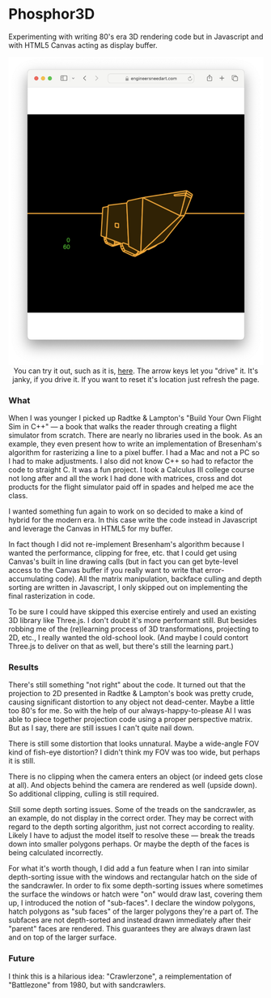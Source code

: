 # Phosphor3D
Experimenting with writing 80's era 3D rendering code but in Javascript and with HTML5 Canvas acting as display buffer.

<p align="center">
<img width=800 src="https://github.com/EngineersNeedArt/Phosphor3D/blob/ad086708bc0d0eac654d26d8392c3311501a2609/images/screenshot.png" alt="Phosphor3D test screenshot.">
  <br>
You can try it out, such as it is, <a href="https://engineersneedart.com/Phosphor3DTest/" target="_blank">here</a>. The arrow keys let you "drive" it. It's janky, if you drive it. If you want to reset it's location just refresh the page.
</p>

### What

When I was younger I picked up Radtke & Lampton's "Build Your Own Flight Sim in C++" — a book that walks the reader through creating a flight simulator from scratch. There are nearly no libraries used in the book. As an example, they even present how to write an implementation of Bresenham's algorithm for rasterizing a line to a pixel buffer. I had a Mac and not a PC so I had to make adjustments. I also did not know C++ so had to refactor the code to straight C. It was a fun project. I took a Calculus III college course not long after and all the work I had done with matrices, cross and dot products for the flight simulator paid off in spades and helped me ace the class.

I wanted something fun again to work on so decided to make a kind of hybrid for the modern era. In this case write the code instead in Javascript and leverage the Canvas in HTML5 for my buffer.

In fact though I did not re-implement Bresenham's algorithm because I wanted the performance, clipping for free, etc. that I could get using Canvas's built in line drawing calls (but in fact you can get byte-level access to the Canvas buffer if you really want to write that error-accumulating code). All the matrix manipulation, backface culling and depth sorting are written in Javascript, I only skipped out on implementing the final rasterization in code.

To be sure I could have skipped this exercise entirely and used an existing 3D library like Three.js. I don't doubt it's more performant still. But besides robbing me of the (re)learning process of 3D transformations, projecting to 2D, etc., I really wanted the old-school look. (And maybe I could contort Three.js to deliver on that as well, but there's still the learning part.)

### Results

There's still something "not right" about the code. It turned out that the projection to 2D presented in Radtke & Lampton's book was pretty crude, causing significant distortion to any object not dead-center. Maybe a little too 80's for me. So with the help of our always-happy-to-please AI I was able to piece together projection code using a proper perspective matrix. But as I say, there are still issues I can't quite nail down.

There is still some distortion that looks unnatural. Maybe a wide-angle FOV kind of fish-eye distortion? I didn't think my FOV was too wide, but perhaps it is still.

There is no clipping when the camera enters an object (or indeed gets close at all). And objects behind the camera are rendered as well (upside down). So additional clipping, culling is still required.

Still some depth sorting issues. Some of the treads on the sandcrawler, as an example, do not display in the correct order. They may be correct with regard to the depth sorting algorithm, just not correct according to reality. Likely I have to adjust the model itself to resolve these — break the treads down into smaller polygons perhaps. Or maybe the depth of the faces is being calculated incorrectly.

For what it's worth though, I did add a fun feature when I ran into similar depth-sorting issue with the windows and rectangular hatch on the side of the sandcrawler. In order to fix some depth-sorting issues where sometimes the surface the windows or hatch were "on" would draw last, covering them up, I introduced the notion of "sub-faces". I declare the window polygons, hatch polygons as "sub faces" of the larger polygons they're a part of. The subfaces are not depth-sorted and instead drawn immediately after their "parent" faces are rendered. This guarantees they are always drawn last and on top of the larger surface.


### Future

I think this is a hilarious idea: "Crawlerzone", a reimplementation of "Battlezone" from 1980, but with sandcrawlers.
